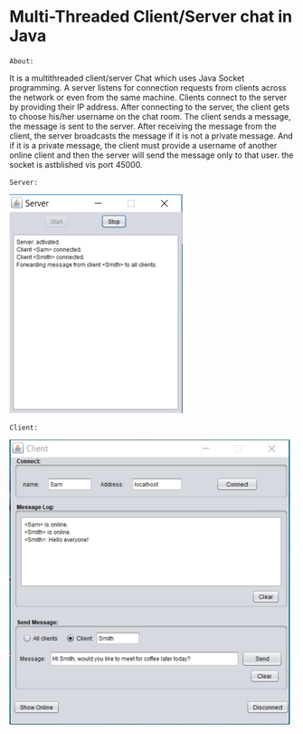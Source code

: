# Multi-Threaded Client/Server chat in Java
    About:
It is a multithreaded client/server Chat which uses Java Socket programming. A server listens for connection requests from clients across the network or even from the same machine. Clients connect to the server by providing their IP address. After connecting to the server, the client gets to choose his/her username on the chat room. The client sends a message, the message is sent to the server. After receiving the message from the client, the server broadcasts the message if it is not a private message. And if it is a private message, the client must provide a username of another online client and then the server will send the message only to that user. the socket is astblished vis port 45000.
     
    Server:
![alt text](https://github.com/AkivaGubbay/Chat/blob/master/pictures/Server%20-%20pic.PNG)
    
    Client:
![alt text](https://github.com/AkivaGubbay/Chat/blob/master/pictures/client%20-%20pic.PNG)
    

